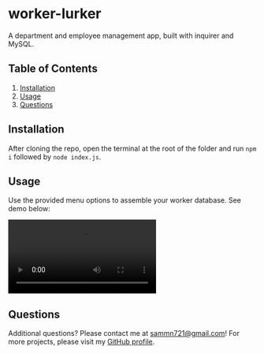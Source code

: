 # worker-lurker<br>
A department and employee management app, built with inquirer and MySQL.

## Table of Contents
1. [Installation](#installation)
2. [Usage](#usage)
3. [Questions](#questions)

## Installation
After cloning the repo, open the terminal at the root of the folder and run `npm i` followed by `node index.js`.

## Usage
Use the provided menu options to assemble your worker database. See demo below:<br>


![worker-lurker](https://user-images.githubusercontent.com/82857538/139522939-8201a8fc-60c0-4bf0-8cc9-7feb955f4b7b.mov)


## Questions
Additional questions? Please contact me at sammn721@gmail.com!
For more projects, please visit my [GitHub profile](https://github.com/sammn721).
